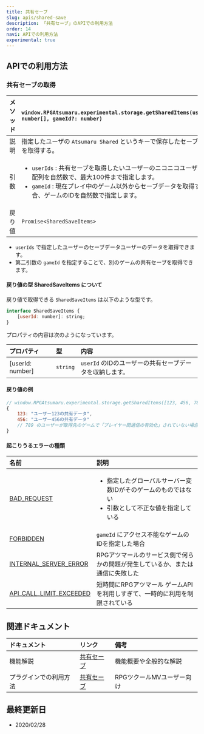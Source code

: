 ```yaml
---
title: 共有セーブ
slug: apis/shared-save
description: 「共有セーブ」のAPIでの利用方法
order: 14
navi: APIでの利用方法
experimental: true
---
```

    
## APIでの利用方法
    
### 共有セーブの取得
  
メソッド |`window.RPGAtsumaru.experimental.storage.getSharedItems(userIds: number[], gameId?: number)`
:---|:---
説明|指定したユーザの `Atsumaru Shared` というキーで保存したセーブデータを取得する。
引数|<ul><li>`userIds` : 共有セーブを取得したいユーザーのニコニコユーザーIDの配列を自然数で、最大100件まで指定します。</li><li>`gameId` : 現在プレイ中のゲーム以外からセーブデータを取得する場合、ゲームのIDを自然数で指定します。</li></ul>
戻り値|`Promise<SharedSaveItems>`
    
 - `userIds` で指定したユーザーのセーブデータユーザーのデータを取得できます。
 - 第二引数の `gameId` を指定することで、別のゲームの共有セーブを取得できます。
    
#### 戻り値の型 SharedSaveItems について
戻り値で取得できる `SharedSaveItems` は以下のような型です。
    
```js
interface SharedSaveItems {
    [userId: number]: string;
}
```
    
プロパティの内容は次のようになっています。
    
|プロパティ|型|内容
:---|:---|:---
|[userId: number]|`string`|`userId` のIDのユーザーの共有セーブデータを収納します。
    
#### 戻り値の例
    
```js
// window.RPGAtsumaru.experimental.storage.getSharedItems([123, 456, 789]).then(function(v) { console.log(v) }) を実行
{
    123: "ユーザー123の共有データ",
    456: "ユーザー456の共有データ"
    // 789 のユーザーが取得先のゲームで「プレイヤー間通信の有効化」されていない場合は結果に含まれません！
}
```
    
#### 起こりうるエラーの種類
    
名前|説明
:---|:---
[BAD_REQUEST](/common/errors)|<ul><li>指定したグローバルサーバー変数IDがそのゲームのものではない</li><li>引数として不正な値を指定している</li></ul>
[FORBIDDEN](/common/errors)|`gameId` にアクセス不能なゲームのIDを指定した場合
[INTERNAL_SERVER_ERROR](/common/errors)|RPGアツマールのサービス側で何らかの問題が発生しているか、または通信に失敗した
[API_CALL_LIMIT_EXCEEDED](/common/errors)|短時間にRPGアツマール ゲームAPIを利用しすぎて、一時的に利用を制限されている
    
## 関連ドキュメント
    
ドキュメント|リンク|備考
:---|:---|:---
機能解説|[共有セーブ](/shared-save)|機能概要や全般的な解説
プラグインでの利用方法|[共有セーブ](/plugins/shared-save)|RPGツクールMVユーザー向け
    
## 最終更新日
 - 2020/02/28

